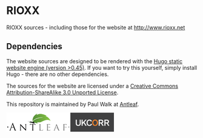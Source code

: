 # RIOXX
RIOXX sources - including those for the website at http://www.rioxx.net

## Dependencies
The website sources are designed to be rendered with the [Hugo static website engine (version >0.45)](https://gohugo.io). If you want to try this yourself, simply install Hugo - there are no other dependencies.

The sources for the website are licensed under a <a rel='license' href='http://creativecommons.org/licenses/by-sa/3.0/deed.en_GB'>Creative Commons Attribution-ShareAlike 3.0 Unported License</a>.

This repository is maintained by Paul Walk at [Antleaf](http://www.antleaf.com).

<div style="text-align: center">
  <img src="./antleaf_logo.png" style="float: left; max-height: 50px"/>
  <img src="./ukcorr_logo2.png" style="float: left; max-height: 50px"/>
</div>

